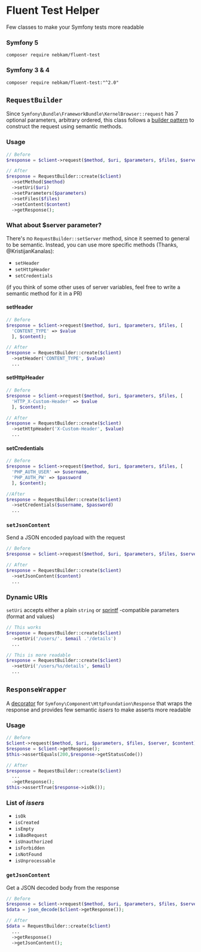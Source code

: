 # Fluent Test Helper
Few classes to make your Symfony tests more readable

### Symfony 5
`composer require nebkam/fluent-test`
### Symfony 3 & 4
`composer require nebkam/fluent-test:"^2.0"`

## `RequestBuilder`
Since `Symfony\Bundle\FrameworkBundle\KernelBrowser::request` has 7 optional parameters, arbitrary ordered, this class follows a [builder pattern](https://en.wikipedia.org/wiki/Builder_pattern) to construct the request using semantic methods.

### Usage
```php
// Before
$response = $client->request($method, $uri, $parameters, $files, $server, $content);

// After
$response = RequestBuilder::create($client)
  ->setMethod($method)
  ->setUri($uri)
  ->setParameters($parameters)
  ->setFiles($files)
  ->setContent($content)
  ->getResponse();
```
### What about $server parameter?
There's no `RequestBuilder::setServer` method, since it seemed to general to be semantic.
Instead, you can use more specific methods (Thanks, @KristijanKanalas):
 - `setHeader`
 - `setHttpHeader`
 - `setCredentials`

(if you think of some other uses of server variables, feel free to write a semantic method for it in a PR)

#### setHeader
```php
// Before
$response = $client->request($method, $uri, $parameters, $files, [
  'CONTENT_TYPE' => $value
  ], $content);

// After
$response = RequestBuilder::create($client)
  ->setHeader('CONTENT_TYPE', $value)
  ...
```

#### setHttpHeader
```php
// Before
$response = $client->request($method, $uri, $parameters, $files, [
  'HTTP_X-Custom-Header' => $value
  ], $content);

// After
$response = RequestBuilder::create($client)
  ->setHttpHeader('X-Custom-Header', $value)
  ...
```

#### setCredentials
```php
// Before
$response = $client->request($method, $uri, $parameters, $files, [
  'PHP_AUTH_USER' => $username,
  'PHP_AUTH_PW' => $password
  ], $content);

//After
$response = RequestBuilder::create($client)
  ->setCredentials($username, $password)
  ...
```

### `setJsonContent`
Send a JSON encoded payload with the request
```php
// Before
$response = $client->request($method, $uri, $parameters, $files, $server, json_encode($content));

// After
$response = RequestBuilder::create($client)
  ->setJsonContent($content)
  ...
```

### Dynamic URIs
`setUri` accepts either a plain `string` or [sprintf](https://www.php.net/manual/en/function.sprintf.php) -compatible parameters (format and values)
```php
// This works
$response = RequestBuilder::create($client)
  ->setUri('/users/'. $email .'/details')
  ...

// This is more readable
$response = RequestBuilder::create($client)
  ->setUri('/users/%s/details', $email)
  ...
```

## `ResponseWrapper`
A [decorator](https://en.wikipedia.org/wiki/Decorator_pattern) for `Symfony\Component\HttpFoundation\Response` that wraps the response and provides few semantic _issers_ to make asserts more readable

### Usage
```php
// Before
$client->request($method, $uri, $parameters, $files, $server, $content);
$response = $client->getResponse();
$this->assertEquals(200,$response->getStatusCode())

// After
$response = RequestBuilder::create($client)
  ...
  ->getResponse();
$this->assertTrue($response->isOk());
```

### List of _issers_
- `isOk`
- `isCreated`
- `isEmpty`
- `isBadRequest`
- `isUnauthorized`
- `isForbidden`
- `isNotFound`
- `isUnprocessable`

### `getJsonContent`
Get a JSON decoded body from the response
```php
// Before
$response = $client->request($method, $uri, $parameters, $files, $server, $content);
$data = json_decode($client->getResponse());

// After
$data = RequestBuilder::create($client)
  ...
  ->getResponse()
  ->getJsonContent();
```
